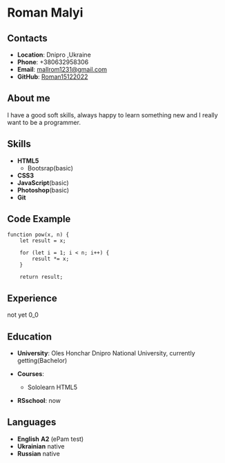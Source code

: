 #  Roman Malyi



## Contacts


*   __Location__: Dnipro ,Ukraine
*   __Phone__: +380632958306
*   __Email__: mallrom1231@gmail.com
*   __GitHub__: [Roman15122022](https://github.com/Roman15122022)



## About me



I have a good soft skills, always happy to learn something new and I really want to be a programmer.



## Skills


*   __HTML5__
    *   Bootsrap(basic)
*   __CSS3__
*   __JavaScript__(basic)
*   __Photoshop__(basic)
*   __Git__



## Code Example


```
function pow(x, n) {
    let result = x;

    for (let i = 1; i < n; i++) {
        result *= x;
    }

    return result;

```
## Experience



not yet 0_0



## Education



*   __University__: Oles Honchar Dnipro National University, сurrently getting(Bachelor)
*   __Courses__:
    *   Sololearn HTML5

*   __RSschool__: now



## Languages
*   __English__   __A2__ (ePam test)
*   __Ukrainian__ native
*   __Russian__ native
